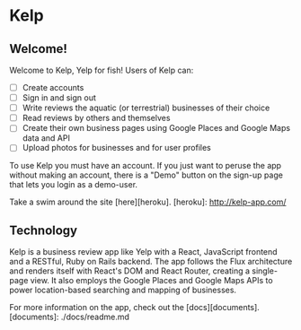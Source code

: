 # Kelp

## Welcome!
Welcome to Kelp, Yelp for fish! Users of Kelp can:

- [ ] Create accounts
- [ ] Sign in and sign out
- [ ] Write reviews the aquatic (or terrestrial) businesses of their choice
- [ ] Read reviews by others and themselves
- [ ] Create their own business pages using Google Places and Google Maps data and API
- [ ] Upload photos for businesses and for user profiles

To use Kelp you must have an account. If you just want to peruse the app without making an account, there is a "Demo" button on the sign-up page that lets you login as a demo-user.

Take a swim around the site [here][heroku].
[heroku]: http://kelp-app.com/

## Technology

Kelp is a business review app like Yelp with a React, JavaScript frontend and a RESTful, Ruby on Rails backend. The app follows the Flux architecture and renders itself with React's DOM and React Router, creating a single-page view. It also employs the Google Places and Google Maps APIs to power location-based searching and mapping of businesses.

For more information on the app, check out the [docs][documents].
[documents]: ./docs/readme.md
